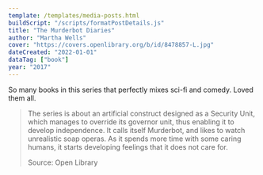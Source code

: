 ```yaml
---
template: /templates/media-posts.html
buildScript: "/scripts/formatPostDetails.js"
title: "The Murderbot Diaries"
author: "Martha Wells"
cover: "https://covers.openlibrary.org/b/id/8478857-L.jpg"
dateCreated: "2022-01-01"
dataTag: ["book"]
year: "2017"
---
```


So many books in this series that perfectly mixes sci-fi and comedy. Loved them all.

> The series is about an artificial construct designed as a Security Unit, which manages to override its governor unit, thus enabling it to develop independence. It calls itself Murderbot, and likes to watch unrealistic soap operas. As it spends more time with some caring humans, it starts developing feelings that it does not care for.
>
> Source: Open Library
